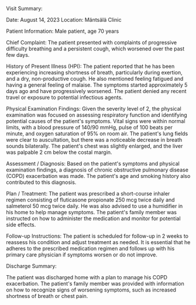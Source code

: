 Visit Summary:

Date: August 14, 2023
Location: Mäntsälä Clinic

Patient Information:
Male patient, age 70 years

Chief Complaint:
The patient presented with complaints of progressive difficulty breathing and a persistent cough, which worsened over the past few days.

History of Present Illness (HPI):
The patient reported that he has been experiencing increasing shortness of breath, particularly during exertion, and a dry, non-productive cough. He also mentioned feeling fatigued and having a general feeling of malaise. The symptoms started approximately 5 days ago and have progressively worsened. The patient denied any recent travel or exposure to potential infectious agents.

Physical Examination Findings:
Given the severity level of 2, the physical examination was focused on assessing respiratory function and identifying potential causes of the patient's symptoms. Vital signs were within normal limits, with a blood pressure of 140/90 mmHg, pulse of 100 beats per minute, and oxygen saturation of 95% on room air. The patient's lung fields were clear to auscultation, but there was a noticeable decrease in breath sounds bilaterally. The patient's chest was slightly enlarged, and the liver was palpable 2 cm below the costal margin.

Assessment / Diagnosis:
Based on the patient's symptoms and physical examination findings, a diagnosis of chronic obstructive pulmonary disease (COPD) exacerbation was made. The patient's age and smoking history also contributed to this diagnosis.

Plan / Treatment:
The patient was prescribed a short-course inhaler regimen consisting of fluticasone propionate 250 mcg twice daily and salmeterol 50 mcg twice daily. He was also advised to use a humidifier in his home to help manage symptoms. The patient's family member was instructed on how to administer the medication and monitor for potential side effects.

Follow-up Instructions:
The patient is scheduled for follow-up in 2 weeks to reassess his condition and adjust treatment as needed. It is essential that he adheres to the prescribed medication regimen and follows up with his primary care physician if symptoms worsen or do not improve.

Discharge Summary:

The patient was discharged home with a plan to manage his COPD exacerbation. The patient's family member was provided with information on how to recognize signs of worsening symptoms, such as increased shortness of breath or chest pain.